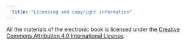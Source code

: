 ```yaml
---
  title: "Licensing and copyright information"
---
```

  
All the materials of the electronic book is licensed under the [Creative Commons Attribution 4.0 International License](https://creativecommons.org/licenses/by/4.0/).

